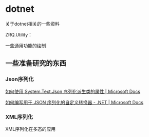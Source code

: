 # dotnet
关于dotnet相关的一些资料

ZRQ.Utility：

一些通用功能的绘制



## 一些准备研究的东西

### Json序列化

[如何使用 System.Text.Json 序列化派生类的属性 | Microsoft Docs](https://docs.microsoft.com/zh-cn/dotnet/standard/serialization/system-text-json-polymorphism)

[如何编写用于 JSON 序列化的自定义转换器 - .NET | Microsoft Docs](https://docs.microsoft.com/zh-cn/dotnet/standard/serialization/system-text-json-converters-how-to?pivots=dotnet-6-0#support-polymorphic-deserialization)

### XML序列化

XML序列化在多态的应用
